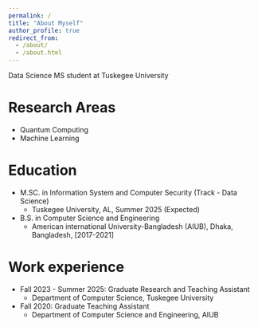 ```yaml
---
permalink: /
title: "About Myself"
author_profile: true
redirect_from: 
  - /about/
  - /about.html
---
```


Data Science MS student at Tuskegee University

Research Areas
======

* Quantum Computing
* Machine Learning


Education
======
* M.SC. in Information System and Computer Security (Track - Data Science)
	* Tuskegee University, AL, Summer 2025 (Expected)
* B.S. in Computer Science and Engineering
	* American international University-Bangladesh (AIUB), Dhaka, Bangladesh, [2017-2021]

Work experience
======
* Fall 2023 - Summer 2025: Graduate Research and Teaching Assistant 
  * Department of Computer Science, Tuskegee University
* Fall 2020: Graduate Teaching Assistant 
  * Department of Computer Science and Engineering, AIUB
